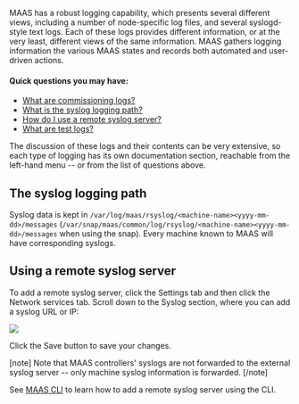 <!-- deb-2-7-cli
||2.7|2.8|2.9|
|-----:|:-----:|:-----:|:-----:|
|Snap|[CLI](maas-logging-snap-2-7-cli/2862) ~ [UI](maas-logging-snap-2-7-ui/2863)|[CLI](maas-logging-snap-2-8-cli/2864) ~ [UI](maas-logging-snap-2-8-ui/2865)|[CLI](maas-logging-snap-2-9-cli/2866) ~ [UI](maas-logging-snap-2-9-ui/2867)|
|Packages|**CLI** ~ [UI](maas-logging-deb-2-7-ui/2869)|[CLI](maas-logging-deb-2-8-cli/2870) ~ [UI](maas-logging-deb-2-8-ui/2871)|[CLI](maas-logging-deb-2-9-cli/2872) ~ [UI](maas-logging-deb-2-9-ui/2873)|
 deb-2-7-cli -->

<!-- deb-2-7-ui
||2.7|2.8|2.9|
|-----:|:-----:|:-----:|:-----:|
|Snap|[CLI](maas-logging-snap-2-7-cli/2862) ~ [UI](maas-logging-snap-2-7-ui/2863)|[CLI](maas-logging-snap-2-8-cli/2864) ~ [UI](maas-logging-snap-2-8-ui/2865)|[CLI](maas-logging-snap-2-9-cli/2866) ~ [UI](maas-logging-snap-2-9-ui/2867)|
|Packages|[CLI](maas-logging-deb-2-7-cli/2868) ~ |**UI**|[CLI](maas-logging-deb-2-8-cli/2870) ~ [UI](maas-logging-deb-2-8-ui/2871)|[CLI](maas-logging-deb-2-9-cli/2872) ~ [UI](maas-logging-deb-2-9-ui/2873)|
 deb-2-7-ui -->

<!-- deb-2-8-cli
||2.7|2.8|2.9|
|-----:|:-----:|:-----:|:-----:|
|Snap|[CLI](maas-logging-snap-2-7-cli/2862) ~ [UI](maas-logging-snap-2-7-ui/2863)|[CLI](maas-logging-snap-2-8-cli/2864) ~ [UI](maas-logging-snap-2-8-ui/2865)|[CLI](maas-logging-snap-2-9-cli/2866) ~ [UI](maas-logging-snap-2-9-ui/2867)|
|Packages|[CLI](maas-logging-deb-2-7-cli/2868) ~ [UI](maas-logging-deb-2-7-ui/2869)||**CLI** ~ [UI](maas-logging-deb-2-8-ui/2871)|[CLI](maas-logging-deb-2-9-cli/2872) ~ [UI](maas-logging-deb-2-9-ui/2873)|
 deb-2-8-cli -->

<!-- deb-2-8-ui
||2.7|2.8|2.9|
|-----:|:-----:|:-----:|:-----:|
|Snap|[CLI](maas-logging-snap-2-7-cli/2862) ~ [UI](maas-logging-snap-2-7-ui/2863)|[CLI](maas-logging-snap-2-8-cli/2864) ~ [UI](maas-logging-snap-2-8-ui/2865)|[CLI](maas-logging-snap-2-9-cli/2866) ~ [UI](maas-logging-snap-2-9-ui/2867)|
|Packages|[CLI](maas-logging-deb-2-7-cli/2868) ~ [UI](maas-logging-deb-2-7-ui/2869)|[CLI](maas-logging-deb-2-8-cli/2870) ~ |**UI**|[CLI](maas-logging-deb-2-9-cli/2872) ~ [UI](maas-logging-deb-2-9-ui/2873)|
 deb-2-8-ui -->

<!-- deb-2-9-cli
||2.7|2.8|2.9|
|-----:|:-----:|:-----:|:-----:|
|Snap|[CLI](maas-logging-snap-2-7-cli/2862) ~ [UI](maas-logging-snap-2-7-ui/2863)|[CLI](maas-logging-snap-2-8-cli/2864) ~ [UI](maas-logging-snap-2-8-ui/2865)|[CLI](maas-logging-snap-2-9-cli/2866) ~ [UI](maas-logging-snap-2-9-ui/2867)|
|Packages|[CLI](maas-logging-deb-2-7-cli/2868) ~ [UI](maas-logging-deb-2-7-ui/2869)|[CLI](maas-logging-deb-2-8-cli/2870) ~ [UI](maas-logging-deb-2-8-ui/2871)||**CLI** ~ [UI](maas-logging-deb-2-9-ui/2873)|
 deb-2-9-cli -->

<!-- deb-2-9-ui
||2.7|2.8|2.9|
|-----:|:-----:|:-----:|:-----:|
|Snap|[CLI](maas-logging-snap-2-7-cli/2862) ~ [UI](maas-logging-snap-2-7-ui/2863)|[CLI](maas-logging-snap-2-8-cli/2864) ~ [UI](maas-logging-snap-2-8-ui/2865)|[CLI](maas-logging-snap-2-9-cli/2866) ~ [UI](maas-logging-snap-2-9-ui/2867)|
|Packages|[CLI](maas-logging-deb-2-7-cli/2868) ~ [UI](maas-logging-deb-2-7-ui/2869)|[CLI](maas-logging-deb-2-8-cli/2870) ~ [UI](maas-logging-deb-2-8-ui/2871)|[CLI](maas-logging-deb-2-9-cli/2872) ~ |**UI**|
 deb-2-9-ui -->

<!-- snap-2-7-cli
||2.7|2.8|2.9|
|-----:|:-----:|:-----:|:-----:|
|Snap|**CLI** ~ [UI](maas-logging-snap-2-7-ui/2863)|[CLI](maas-logging-snap-2-8-cli/2864) ~ [UI](maas-logging-snap-2-8-ui/2865)|[CLI](maas-logging-snap-2-9-cli/2866) ~ [UI](maas-logging-snap-2-9-ui/2867)|
|Packages|[CLI](maas-logging-deb-2-7-cli/2868) ~ [UI](maas-logging-deb-2-7-ui/2869)|[CLI](maas-logging-deb-2-8-cli/2870) ~ [UI](maas-logging-deb-2-8-ui/2871)|[CLI](maas-logging-deb-2-9-cli/2872) ~ [UI](maas-logging-deb-2-9-ui/2873)|
 snap-2-7-cli -->

<!-- snap-2-7-ui
||2.7|2.8|2.9|
|-----:|:-----:|:-----:|:-----:|
|Snap|[CLI](maas-logging-snap-2-7-cli/2862) ~ |**UI**|[CLI](maas-logging-snap-2-8-cli/2864) ~ [UI](maas-logging-snap-2-8-ui/2865)|[CLI](maas-logging-snap-2-9-cli/2866) ~ [UI](maas-logging-snap-2-9-ui/2867)|
|Packages|[CLI](maas-logging-deb-2-7-cli/2868) ~ [UI](maas-logging-deb-2-7-ui/2869)|[CLI](maas-logging-deb-2-8-cli/2870) ~ [UI](maas-logging-deb-2-8-ui/2871)|[CLI](maas-logging-deb-2-9-cli/2872) ~ [UI](maas-logging-deb-2-9-ui/2873)|
 snap-2-7-ui -->

<!-- snap-2-8-cli
||2.7|2.8|2.9|
|-----:|:-----:|:-----:|:-----:|
|Snap|[CLI](maas-logging-snap-2-7-cli/2862) ~ [UI](maas-logging-snap-2-7-ui/2863)||**CLI** ~ [UI](maas-logging-snap-2-8-ui/2865)|[CLI](maas-logging-snap-2-9-cli/2866) ~ [UI](maas-logging-snap-2-9-ui/2867)|
|Packages|[CLI](maas-logging-deb-2-7-cli/2868) ~ [UI](maas-logging-deb-2-7-ui/2869)|[CLI](maas-logging-deb-2-8-cli/2870) ~ [UI](maas-logging-deb-2-8-ui/2871)|[CLI](maas-logging-deb-2-9-cli/2872) ~ [UI](maas-logging-deb-2-9-ui/2873)|
 snap-2-8-cli -->

<!-- snap-2-8-ui
||2.7|2.8|2.9|
|-----:|:-----:|:-----:|:-----:|
|Snap|[CLI](maas-logging-snap-2-7-cli/2862) ~ [UI](maas-logging-snap-2-7-ui/2863)|[CLI](maas-logging-snap-2-8-cli/2864) ~ |**UI**|[CLI](maas-logging-snap-2-9-cli/2866) ~ [UI](maas-logging-snap-2-9-ui/2867)|
|Packages|[CLI](maas-logging-deb-2-7-cli/2868) ~ [UI](maas-logging-deb-2-7-ui/2869)|[CLI](maas-logging-deb-2-8-cli/2870) ~ [UI](maas-logging-deb-2-8-ui/2871)|[CLI](maas-logging-deb-2-9-cli/2872) ~ [UI](maas-logging-deb-2-9-ui/2873)|
 snap-2-8-ui -->

<!-- snap-2-9-cli
||2.7|2.8|2.9|
|-----:|:-----:|:-----:|:-----:|
|Snap|[CLI](maas-logging-snap-2-7-cli/2862) ~ [UI](maas-logging-snap-2-7-ui/2863)|[CLI](maas-logging-snap-2-8-cli/2864) ~ [UI](maas-logging-snap-2-8-ui/2865)||**CLI** ~ [UI](maas-logging-snap-2-9-ui/2867)|
|Packages|[CLI](maas-logging-deb-2-7-cli/2868) ~ [UI](maas-logging-deb-2-7-ui/2869)|[CLI](maas-logging-deb-2-8-cli/2870) ~ [UI](maas-logging-deb-2-8-ui/2871)|[CLI](maas-logging-deb-2-9-cli/2872) ~ [UI](maas-logging-deb-2-9-ui/2873)|
 snap-2-9-cli -->

<!-- snap-2-9-ui
||2.7|2.8|2.9|
|-----:|:-----:|:-----:|:-----:|
|Snap|[CLI](maas-logging-snap-2-7-cli/2862) ~ [UI](maas-logging-snap-2-7-ui/2863)|[CLI](maas-logging-snap-2-8-cli/2864) ~ [UI](maas-logging-snap-2-8-ui/2865)|[CLI](maas-logging-snap-2-9-cli/2866) ~ |**UI**|
|Packages|[CLI](maas-logging-deb-2-7-cli/2868) ~ [UI](maas-logging-deb-2-7-ui/2869)|[CLI](maas-logging-deb-2-8-cli/2870) ~ [UI](maas-logging-deb-2-8-ui/2871)|[CLI](maas-logging-deb-2-9-cli/2872) ~ [UI](maas-logging-deb-2-9-ui/2873)|
 snap-2-9-ui -->

MAAS has a robust logging capability, which presents several different views, including a number of node-specific log files, and several syslogd-style text logs.  Each of these logs provides different information, or at the very least, different views of the same information.  MAAS gathers logging information the various MAAS states and records both automated and user-driven actions.

#### Quick questions you may have:

* [What are commissioning logs?](/t/commissioning-logs/1478)
* [What is the syslog logging path?](/t/maas-logging/1468#heading--path)
* [How do I use a remote syslog server?](/t/maas-logging/1468#heading--using-a-remote-syslog-server)
* [What are test logs?](/t/test-logs/1479)
<!-- * [What are machine logs?](/t/machine-logs/1480)
* [What are event logs?](/t/event-logs/1481) -->
<!-- * [What is the maas.log file?](/t/the-maas-log-file/1482)
* [What is the rackd.log file?](/t/the-rackd-log-file/1483)
* [What is the regiond.log file?](/t/the-regiond-log-file/1484)
* [What is the HTTP access log file?](/t/the-http-access-log-file/1485)
* [What is the HTTP error log file?](/t/the-http-error-log-file/1486)
* [What are the proxy log files?](/t/the-proxy-log-files/1487)
* [What are the MAAS rsyslog files?](/t/the-maas-rsyslog-files/1488) -->

The discussion of these logs and their contents can be very extensive, so each type of logging has its own documentation section, reachable from the left-hand menu -- or from the list of questions above.

<h2 id="heading--path">The syslog logging path</h2>

Syslog data is kept in `/var/log/maas/rsyslog/<machine-name><yyyy-mm-dd>/messages` (`/var/snap/maas/common/log/rsyslog/<machine-name><yyyy-mm-dd>/messages` when using the snap). Every machine known to MAAS will have corresponding syslogs.

<h2 id="heading--using-a-remote-syslog-server">Using a remote syslog server</h2>

To add a remote syslog server, click the Settings tab and then click the Network services tab. Scroll down to the Syslog section, where you can add a syslog URL or IP:

<a href="https://assets.ubuntu.com/v1/e139d4e9-installconfig-syslog__2.6-remote-syslog.png" target = "_blank"><img src="https://assets.ubuntu.com/v1/e139d4e9-installconfig-syslog__2.6-remote-syslog.png"></a>

Click the Save button to save your changes.

[note]
Note that MAAS controllers' syslogs are not forwarded to the external syslog server -- only machine syslog information is forwarded.
[/note]

See [MAAS CLI](/t/cli-advanced-tasks/793#heading--add-or-update-a-remote-syslog-server) to learn how to add a remote syslog server using the CLI.

<!-- LINKS -->